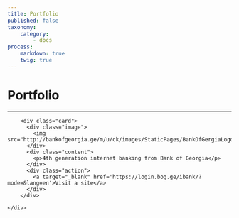```yaml
---
title: Portfolio
published: false
taxonomy:
    category:
        - docs
process:
    markdown: true
    twig: true
---
```


# Portfolio
---

<div class="pure-g">
    <div class="pure-u-1 pure-u-md-1-3">
    
        <div class="card">
          <div class="image">
            <img src="http://bankofgeorgia.ge/m/u/ck/images/StaticPages/BankOfGergiaLogo.jpg">
          </div>
          <div class="content">
            <p>4th generation internet banking from Bank of Georgia</p>
          </div>
          <div class="action">
            <a target="_blank" href='https://login.bog.ge/ibank/?mode=&lang=en'>Visit a site</a>
          </div>
        </div>
    
    </div>
    
</div>

